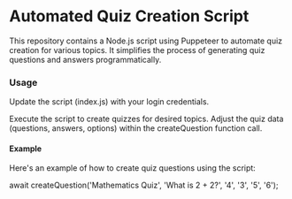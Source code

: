# Automated Quiz Creation Script

This repository contains a Node.js script using Puppeteer to automate quiz creation for various topics. It simplifies the process of generating quiz questions and answers programmatically.

### Usage

Update the script (index.js) with your login credentials.

Execute the script to create quizzes for desired topics. Adjust the quiz data (questions, answers, options) within the createQuestion function call.

#### Example
Here's an example of how to create quiz questions using the script:

await createQuestion('Mathematics Quiz', 'What is 2 + 2?', '4', '3', '5', '6');
